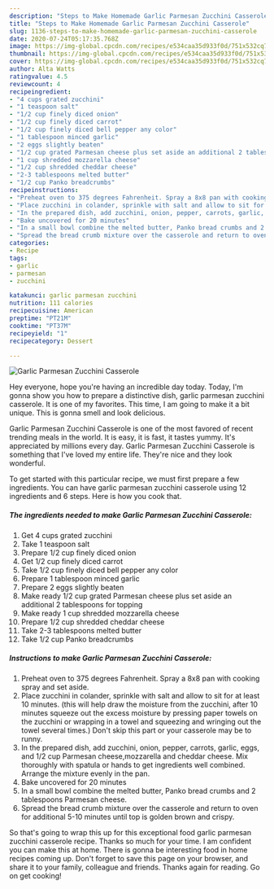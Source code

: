 ```yaml
---
description: "Steps to Make Homemade Garlic Parmesan Zucchini Casserole"
title: "Steps to Make Homemade Garlic Parmesan Zucchini Casserole"
slug: 1136-steps-to-make-homemade-garlic-parmesan-zucchini-casserole
date: 2020-07-24T05:17:35.768Z
image: https://img-global.cpcdn.com/recipes/e534caa35d933f0d/751x532cq70/garlic-parmesan-zucchini-casserole-recipe-main-photo.jpg
thumbnail: https://img-global.cpcdn.com/recipes/e534caa35d933f0d/751x532cq70/garlic-parmesan-zucchini-casserole-recipe-main-photo.jpg
cover: https://img-global.cpcdn.com/recipes/e534caa35d933f0d/751x532cq70/garlic-parmesan-zucchini-casserole-recipe-main-photo.jpg
author: Alta Watts
ratingvalue: 4.5
reviewcount: 4
recipeingredient:
- "4 cups grated zucchini"
- "1 teaspoon salt"
- "1/2 cup finely diced onion"
- "1/2 cup finely diced carrot"
- "1/2 cup finely diced bell pepper any color"
- "1 tablespoon minced garlic"
- "2 eggs slightly beaten"
- "1/2 cup grated Parmesan cheese plus set aside an additional 2 tablespoons for topping"
- "1 cup shredded mozzarella cheese"
- "1/2 cup shredded cheddar cheese"
- "2-3 tablespoons melted butter"
- "1/2 cup Panko breadcrumbs"
recipeinstructions:
- "Preheat oven to 375 degrees Fahrenheit. Spray a 8x8 pan with cooking spray and set aside."
- "Place zucchini in colander, sprinkle with salt and allow to sit for at least 10 minutes. (this will help draw the moisture from the zucchini, after 10 minutes squeeze out the excess moisture by pressing paper towels on the zucchini or wrapping in a towel and squeezing and wringing out the towel several times.) Don&#39;t skip this part or your casserole may be to runny."
- "In the prepared dish, add zucchini, onion, pepper, carrots, garlic, eggs, and 1/2 cup Parmesan cheese,mozzarella and cheddar cheese. Mix thoroughly with spatula or hands to get ingredients well combined. Arrange the mixture evenly in the pan."
- "Bake uncovered for 20 minutes"
- "In a small bowl combine the melted butter, Panko bread crumbs and 2 tablespoons Parmesan cheese."
- "Spread the bread crumb mixture over the casserole and return to oven for additional 5-10 minutes until top is golden brown and crispy."
categories:
- Recipe
tags:
- garlic
- parmesan
- zucchini

katakunci: garlic parmesan zucchini 
nutrition: 111 calories
recipecuisine: American
preptime: "PT21M"
cooktime: "PT37M"
recipeyield: "1"
recipecategory: Dessert

---
```



![Garlic Parmesan Zucchini Casserole](https://img-global.cpcdn.com/recipes/e534caa35d933f0d/751x532cq70/garlic-parmesan-zucchini-casserole-recipe-main-photo.jpg)

Hey everyone, hope you're having an incredible day today. Today, I'm gonna show you how to prepare a distinctive dish, garlic parmesan zucchini casserole. It is one of my favorites. This time, I am going to make it a bit unique. This is gonna smell and look delicious.

Garlic Parmesan Zucchini Casserole is one of the most favored of recent trending meals in the world. It is easy, it is fast, it tastes yummy. It's appreciated by millions every day. Garlic Parmesan Zucchini Casserole is something that I've loved my entire life. They're nice and they look wonderful.




To get started with this particular recipe, we must first prepare a few ingredients. You can have garlic parmesan zucchini casserole using 12 ingredients and 6 steps. Here is how you cook that.

<!--inarticleads1-->

##### The ingredients needed to make Garlic Parmesan Zucchini Casserole:

1. Get 4 cups grated zucchini
1. Take 1 teaspoon salt
1. Prepare 1/2 cup finely diced onion
1. Get 1/2 cup finely diced carrot
1. Take 1/2 cup finely diced bell pepper any color
1. Prepare 1 tablespoon minced garlic
1. Prepare 2 eggs slightly beaten
1. Make ready 1/2 cup grated Parmesan cheese plus set aside an additional 2 tablespoons for topping
1. Make ready 1 cup shredded mozzarella cheese
1. Prepare 1/2 cup shredded cheddar cheese
1. Take 2-3 tablespoons melted butter
1. Take 1/2 cup Panko breadcrumbs




<!--inarticleads2-->

##### Instructions to make Garlic Parmesan Zucchini Casserole:

1. Preheat oven to 375 degrees Fahrenheit. Spray a 8x8 pan with cooking spray and set aside.
1. Place zucchini in colander, sprinkle with salt and allow to sit for at least 10 minutes. (this will help draw the moisture from the zucchini, after 10 minutes squeeze out the excess moisture by pressing paper towels on the zucchini or wrapping in a towel and squeezing and wringing out the towel several times.) Don&#39;t skip this part or your casserole may be to runny.
1. In the prepared dish, add zucchini, onion, pepper, carrots, garlic, eggs, and 1/2 cup Parmesan cheese,mozzarella and cheddar cheese. Mix thoroughly with spatula or hands to get ingredients well combined. Arrange the mixture evenly in the pan.
1. Bake uncovered for 20 minutes
1. In a small bowl combine the melted butter, Panko bread crumbs and 2 tablespoons Parmesan cheese.
1. Spread the bread crumb mixture over the casserole and return to oven for additional 5-10 minutes until top is golden brown and crispy.




So that's going to wrap this up for this exceptional food garlic parmesan zucchini casserole recipe. Thanks so much for your time. I am confident you can make this at home. There is gonna be interesting food in home recipes coming up. Don't forget to save this page on your browser, and share it to your family, colleague and friends. Thanks again for reading. Go on get cooking!
